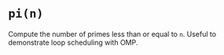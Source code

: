# `pi(n)`

Compute the number of primes less than or equal to `n`. Useful to demonstrate loop scheduling with OMP.
